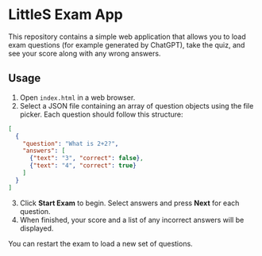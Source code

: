 # LittleS Exam App

This repository contains a simple web application that allows you to load exam questions (for example generated by ChatGPT), take the quiz, and see your score along with any wrong answers.

## Usage

1. Open `index.html` in a web browser.
2. Select a JSON file containing an array of question objects using the file picker. Each question should follow this structure:

```json
[
  {
    "question": "What is 2+2?",
    "answers": [
      {"text": "3", "correct": false},
      {"text": "4", "correct": true}
    ]
  }
]
```

3. Click **Start Exam** to begin. Select answers and press **Next** for each question.
4. When finished, your score and a list of any incorrect answers will be displayed.

You can restart the exam to load a new set of questions.
